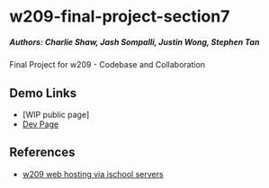 # w209-final-project-section7
##### Authors: Charlie Shaw, Jash Sompalli, Justin Wong, Stephen Tan
Final Project for w209 - Codebase and Collaboration


## Demo Links
- [WIP public page]
- [Dev Page](https://apps-fall22.ischool.berkeley.edu/~justinryanwong/w209/)


## References
- [w209 web hosting via ischool servers](https://docs.google.com/document/d/1WhGPj32ukYWc-v9qEs1WmMqofmXIKm0bniJs7tG19dI/edit)

